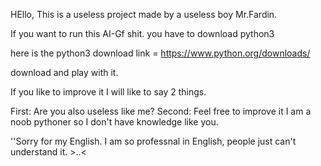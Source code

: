 HEllo, This is a useless project made by a useless boy Mr.Fardin.

If you want to run this AI-Gf shit. you have to download python3

here is the python3 download link = https://www.python.org/downloads/

download and play with it. 

If you like to improve it I will like to say 2 things.
  
  First: Are you also useless like me?
  Second: Feel free to improve it I am a noob pythoner so I don't have knowledge like you. 
  
  
  
  
  
 ''Sorry for my English. I am so professnal in English, people just can't understand it. >..<
